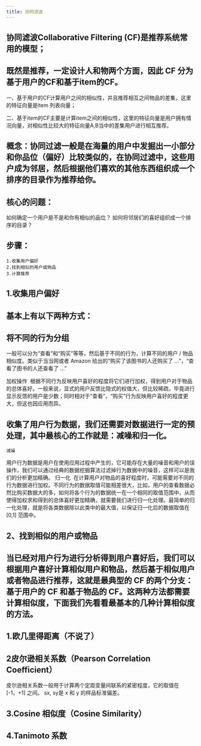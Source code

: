 ```yaml
---
title: 协同滤波
---
```


## 协同滤波Collaborative Filtering (CF)是推荐系统常用的模型；
## 既然是推荐，一定设计人和物两个方面，因此 CF 分为基于用户的CF和基于item的CF。

一、基于用户的CF计算用户之间的相似性，并且推荐相互之间物品的差集，这里的特征向量是item 列表向量；

二、基于item的CF主要是计算item之间的相似性，这里的特征向量是用户拥有情况向量，对相似性比较大的特征向量A,B当中的差集用户进行相互推荐。
## 概念：协同过滤一般是在海量的用户中发掘出一小部分和你品位（偏好）比较类似的，在协同过滤中，这些用户成为邻居，然后根据他们喜欢的其他东西组织成一个排序的目录作为推荐给你。
## 核心的问题：
如何确定一个用户是不是和你有相似的品位？
如何将邻居们的喜好组织成一个排序的目录？
## 步骤：
    1.收集用户偏好
    2.找到相似的用户或物品
    3.计算推荐
## 1.收集用户偏好
## 基本上有以下两种方式：
## 将不同的行为分组 
一般可以分为“查看”和“购买”等等，然后基于不同的行为，计算不同的用户 / 物品相似度。类似于当当网或者 Amazon 给出的“购买了该图书的人还购买了 ...”，“查看了图书的人还查看了 ...”

加权操作 
根据不同行为反映用户喜好的程度将它们进行加权，得到用户对于物品的总体喜好。一般来说，显式的用户反馈比隐式的权值大，但比较稀疏，毕竟进行显示反馈的用户是少数；同时相对于“查看”，“购买”行为反映用户喜好的程度更大，但这也因应用而异。
## 收集了用户行为数据，我们还需要对数据进行一定的预处理，其中最核心的工作就是：减噪和归一化。
    减噪 
用户行为数据是用户在使用应用过程中产生的，它可能存在大量的噪音和用户的误操作，我们可以通过经典的数据挖掘算法过滤掉行为数据中的噪音，这样可以是我们的分析更加精确。
    归一化 
在计算用户对物品的喜好程度时，可能需要对不同的行为数据进行加权。不同行为的数据取值可能相差很大，比如，用户的查看数据必然比购买数据大的多，如何将各个行为的数据统一在一个相同的取值范围中，从而使得加权求和得到的总体喜好更加精确，就需要我们进行归一化处理。最简单的归一化处理，就是将各类数据除以此类中的最大值，以保证归一化后的数据取值在 [0,1] 范围中。
## 2、找到相似的用户或物品
## 当已经对用户行为进行分析得到用户喜好后，我们可以根据用户喜好计算相似用户和物品，然后基于相似用户或者物品进行推荐，这就是最典型的 CF 的两个分支：基于用户的 CF 和基于物品的 CF。这两种方法都需要计算**相似度**，下面我们先看看最基本的几种计算相似度的方法。
## 1.欧几里得距离（不说了）
## 2皮尔逊相关系数（Pearson Correlation Coefficient）
皮尔逊相关系数一般用于计算两个定距变量间联系的紧密程度，它的取值在 [-1，+1] 之间。 sx, sy是 x 和 y 的样品标准偏差。
## 3.Cosine 相似度（Cosine Similarity）
## 4.Tanimoto 系数
